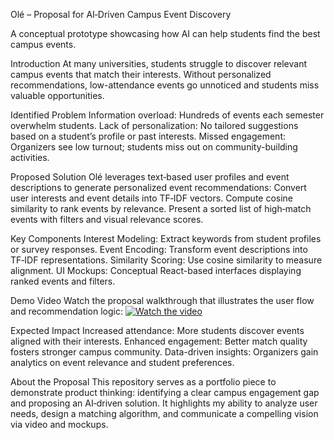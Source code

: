 Olé – Proposal for AI‑Driven Campus Event Discovery

A conceptual prototype showcasing how AI can help students find the best campus events.

Introduction
At many universities, students struggle to discover relevant campus events that match their interests. Without personalized recommendations, low-attendance events go unnoticed and students miss valuable opportunities.

Identified Problem
Information overload: Hundreds of events each semester overwhelm students.
Lack of personalization: No tailored suggestions based on a student’s profile or past interests.
Missed engagement: Organizers see low turnout; students miss out on community-building activities.

Proposed Solution
Olé leverages text‑based user profiles and event descriptions to generate personalized event recommendations:
Convert user interests and event details into TF‑IDF vectors.
Compute cosine similarity to rank events by relevance.
Present a sorted list of high‑match events with filters and visual relevance scores.

Key Components
Interest Modeling: Extract keywords from student profiles or survey responses.
Event Encoding: Transform event descriptions into TF‑IDF representations.
Similarity Scoring: Use cosine similarity to measure alignment.
UI Mockups: Conceptual React-based interfaces displaying ranked events and filters.

Demo Video
Watch the proposal walkthrough that illustrates the user flow and recommendation logic:
[![Watch the video](https://img.youtube.com/vi/YOUTUBE_VIDEO_ID/maxresdefault.jpg)](https://youtu.be/wNNaNQTuYYw)

Expected Impact
Increased attendance: More students discover events aligned with their interests.
Enhanced engagement: Better match quality fosters stronger campus community.
Data-driven insights: Organizers gain analytics on event relevance and student preferences.

About the Proposal
This repository serves as a portfolio piece to demonstrate product thinking: identifying a clear campus engagement gap and proposing an AI‑driven solution. It highlights my ability to analyze user needs, design a matching algorithm, and communicate a compelling vision via video and mockups.
